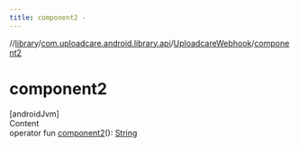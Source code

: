 ```yaml
---
title: component2 -
---
```

//[library](../../index.md)/[com.uploadcare.android.library.api](../index.md)/[UploadcareWebhook](index.md)/[component2](component2.md)



# component2  
[androidJvm]  
Content  
operator fun [component2](component2.md)(): [String](https://kotlinlang.org/api/latest/jvm/stdlib/kotlin/-string/index.html)  



